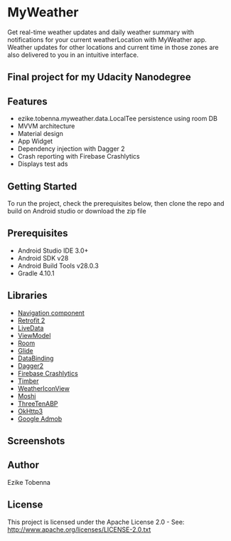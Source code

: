# MyWeather
Get real-time weather updates and daily weather summary with notifications for your current weatherLocation with MyWeather app. Weather updates for other locations and current time in those zones are also delivered to you in an intuitive interface.

## Final project for my Udacity Nanodegree

## Features
* ezike.tobenna.myweather.data.LocalTee persistence using room DB
* MVVM architecture 
* Material design
* App Widget
* Dependency injection with Dagger 2
* Crash reporting with Firebase Crashlytics
* Displays test ads

## Getting Started
To run the project, check the prerequisites below, then clone the repo and build
 on Android studio or download the zip file

## Prerequisites
*   Android Studio IDE 3.0+
*   Android SDK v28
*   Android Build Tools v28.0.3
*   Gradle 4.10.1

## Libraries
*   [Navigation component](https://developer.android.com/guide/navigation)
*   [Retrofit 2](https://github.com/square/retrofit)
*   [LiveData](https://developer.android.com/topic/libraries/architecture/livedata)
*   [ViewModel](https://developer.android.com/topic/libraries/architecture/viewmodel)
*   [Room](https://developer.android.com/topic/libraries/architecture/room)
*   [Glide](https://github.com/bumptech/glide)
*   [DataBinding](https://developer.android.com/topic/libraries/data-binding)
*   [Dagger2](https://google.github.io/dagger/users-guide)
*   [Firebase Crashlytics](https://firebase.google.com/docs/crashlytics/get-started)
*   [Timber](https://github.com/JakeWharton/timber)
*   [WeatherIconView](https://github.com/pwittchen/WeatherIconView)
*   [Moshi](https://github.com/square/moshi)
*   [ThreeTenABP](https://github.com/JakeWharton/ThreeTenABP)
*   [OkHttp3](https://square.github.io/okhttp)
*   [Google Admob](https://developers.google.com/admob/android/quick-start)

<h2 align="left">Screenshots</h2>
<h4 align="center">

## Author
Ezike Tobenna

## License
This project is licensed under the Apache License 2.0 - See: http://www.apache.org/licenses/LICENSE-2.0.txt

